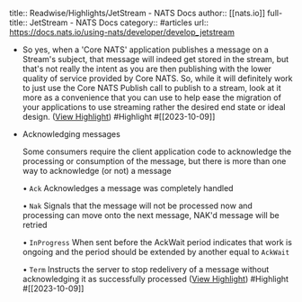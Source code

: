 title:: Readwise/Highlights/JetStream - NATS Docs
author:: [[nats.io]]
full-title:: JetStream - NATS Docs
category:: #articles
url:: https://docs.nats.io/using-nats/developer/develop_jetstream
- So yes, when a 'Core NATS' application publishes a message on a Stream's subject, that message will indeed get stored in the stream, but that's not really the intent as you are then publishing with the lower quality of service provided by Core NATS. So, while it will definitely work to just use the Core NATS Publish call to publish to a stream, look at it more as a convenience that you can use to help ease the migration of your applications to use streaming rather the desired end state or ideal design. ([View Highlight](https://read.readwise.io/read/01hc97m46g1c9n00e10a7jwq8p)) #Highlight #[[2023-10-09]]
- Acknowledging messages[](https://docs.nats.io/using-nats/developer/develop_jetstream#acknowledging-messages)
  
  Some consumers require the client application code to acknowledge the processing or consumption of the message, but there is more than one way to acknowledge (or not) a message
  
  •   `Ack` Acknowledges a message was completely handled
    
  
  •   `Nak` Signals that the message will not be processed now and processing can move onto the next message, NAK'd message will be retried
    
  
  •   `InProgress` When sent before the AckWait period indicates that work is ongoing and the period should be extended by another equal to `AckWait`
    
  
  •   `Term` Instructs the server to stop redelivery of a message without acknowledging it as successfully processed ([View Highlight](https://read.readwise.io/read/01hc97sbxqmhb02rxgezdjqjd7)) #Highlight #[[2023-10-09]]